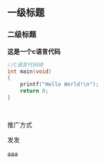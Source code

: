
## 一级标题
### 二级标题

**这是一个c语言代码**

```c
//C语言代码块
int main(void)
{
    printf("Hello World!\n");
    return 0;
}
    



```

推广方式

发发


aaa